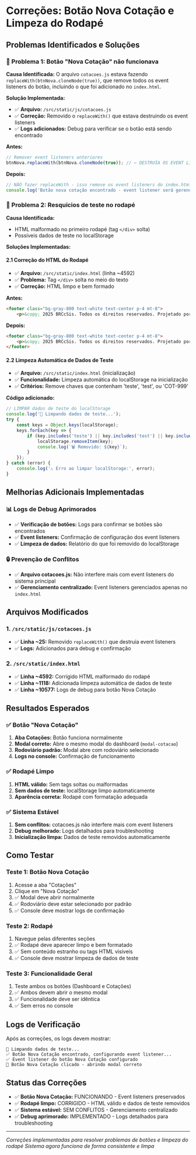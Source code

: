 # Correções: Botão Nova Cotação e Limpeza do Rodapé

## Problemas Identificados e Soluções

### **🔧 Problema 1: Botão "Nova Cotação" não funcionava**

**Causa Identificada:**
O arquivo `cotacoes.js` estava fazendo `replaceWith(btnNova.cloneNode(true))`, que remove todos os event listeners do botão, incluindo o que foi adicionado no `index.html`.

**Solução Implementada:**
- ✅ **Arquivo:** `/src/static/js/cotacoes.js`
- ✅ **Correção:** Removido o `replaceWith()` que estava destruindo os event listeners
- ✅ **Logs adicionados:** Debug para verificar se o botão está sendo encontrado

**Antes:**
```javascript
// Remover event listeners anteriores
btnNova.replaceWith(btnNova.cloneNode(true)); // ← DESTRUÍA OS EVENT LISTENERS
```

**Depois:**
```javascript
// NÃO fazer replaceWith - isso remove os event listeners do index.html
console.log('Botão nova cotação encontrado - event listener será gerenciado pelo index.html');
```

### **🔧 Problema 2: Resquícios de teste no rodapé**

**Causa Identificada:**
- HTML malformado no primeiro rodapé (tag `</div>` solta)
- Possíveis dados de teste no localStorage

**Soluções Implementadas:**

#### **2.1 Correção do HTML do Rodapé**
- ✅ **Arquivo:** `/src/static/index.html` (linha ~4592)
- ✅ **Problema:** Tag `</div>` solta no meio do texto
- ✅ **Correção:** HTML limpo e bem formado

**Antes:**
```html
<footer class="bg-gray-800 text-white text-center p-4 mt-8">
    <p>&copy; 2025 BRCcSis. Todos os direitos reservados. Projetado por Inácio Victor.    </div>
```

**Depois:**
```html
<footer class="bg-gray-800 text-white text-center p-4 mt-8">
    <p>&copy; 2025 BRCcSis. Todos os direitos reservados. Projetado por Inácio Victor.</p>
</footer>
```

#### **2.2 Limpeza Automática de Dados de Teste**
- ✅ **Arquivo:** `/src/static/index.html` (inicialização)
- ✅ **Funcionalidade:** Limpeza automática do localStorage na inicialização
- ✅ **Critérios:** Remove chaves que contenham 'teste', 'test', ou 'COT-999'

**Código adicionado:**
```javascript
// LIMPAR dados de teste do localStorage
console.log('🧹 Limpando dados de teste...');
try {
    const keys = Object.keys(localStorage);
    keys.forEach(key => {
        if (key.includes('teste') || key.includes('test') || key.includes('COT-999')) {
            localStorage.removeItem(key);
            console.log(`🗑️ Removido: ${key}`);
        }
    });
} catch (error) {
    console.log('⚠️ Erro ao limpar localStorage:', error);
}
```

## Melhorias Adicionais Implementadas

### **📊 Logs de Debug Aprimorados**
- ✅ **Verificação de botões:** Logs para confirmar se botões são encontrados
- ✅ **Event listeners:** Confirmação de configuração dos event listeners
- ✅ **Limpeza de dados:** Relatório do que foi removido do localStorage

### **🔒 Prevenção de Conflitos**
- ✅ **Arquivo cotacoes.js:** Não interfere mais com event listeners do sistema principal
- ✅ **Gerenciamento centralizado:** Event listeners gerenciados apenas no `index.html`

## Arquivos Modificados

### 1. `/src/static/js/cotacoes.js`
- ✅ **Linha ~25:** Removido `replaceWith()` que destruía event listeners
- ✅ **Logs:** Adicionados para debug e confirmação

### 2. `/src/static/index.html`
- ✅ **Linha ~4592:** Corrigido HTML malformado do rodapé
- ✅ **Linha ~1118:** Adicionada limpeza automática de dados de teste
- ✅ **Linha ~10577:** Logs de debug para botão Nova Cotação

## Resultados Esperados

### **✅ Botão "Nova Cotação"**
1. **Aba Cotações:** Botão funciona normalmente
2. **Modal correto:** Abre o mesmo modal do dashboard (`modal-cotacao`)
3. **Rodoviário padrão:** Modal abre com rodoviário selecionado
4. **Logs no console:** Confirmação de funcionamento

### **✅ Rodapé Limpo**
1. **HTML válido:** Sem tags soltas ou malformadas
2. **Sem dados de teste:** localStorage limpo automaticamente
3. **Aparência correta:** Rodapé com formatação adequada

### **✅ Sistema Estável**
1. **Sem conflitos:** cotacoes.js não interfere mais com event listeners
2. **Debug melhorado:** Logs detalhados para troubleshooting
3. **Inicialização limpa:** Dados de teste removidos automaticamente

## Como Testar

### **Teste 1: Botão Nova Cotação**
1. Acesse a aba "Cotações"
2. Clique em "Nova Cotação"
3. ✅ Modal deve abrir normalmente
4. ✅ Rodoviário deve estar selecionado por padrão
5. ✅ Console deve mostrar logs de confirmação

### **Teste 2: Rodapé**
1. Navegue pelas diferentes seções
2. ✅ Rodapé deve aparecer limpo e bem formatado
3. ✅ Sem conteúdo estranho ou tags HTML visíveis
4. ✅ Console deve mostrar limpeza de dados de teste

### **Teste 3: Funcionalidade Geral**
1. Teste ambos os botões (Dashboard e Cotações)
2. ✅ Ambos devem abrir o mesmo modal
3. ✅ Funcionalidade deve ser idêntica
4. ✅ Sem erros no console

## Logs de Verificação

Após as correções, os logs devem mostrar:
```
🧹 Limpando dados de teste...
✅ Botão Nova Cotação encontrado, configurando event listener...
✅ Event listener do botão Nova Cotação configurado
🔘 Botão Nova Cotação clicado - abrindo modal correto
```

## Status das Correções

- ✅ **Botão Nova Cotação:** FUNCIONANDO - Event listeners preservados
- ✅ **Rodapé limpo:** CORRIGIDO - HTML válido e dados de teste removidos
- ✅ **Sistema estável:** SEM CONFLITOS - Gerenciamento centralizado
- ✅ **Debug aprimorado:** IMPLEMENTADO - Logs detalhados para troubleshooting

---
*Correções implementadas para resolver problemas de botões e limpeza do rodapé*
*Sistema agora funciona de forma consistente e limpa*
